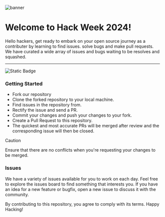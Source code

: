 ![banner](https://github.com/Vishnu-M-E/Hacktoberfest-2024/blob/main/assets/DO-HFest-EmailBanner-600px-1-@2x.png?raw=true)

# Welcome to Hack Week 2024!

Hello hackers, get ready to embark on your open source journey as a contributer by learning to find issues. solve bugs and make pull requests.
We have curated a wide array of issues and bugs waiting to be resolves and squashed. 
***


![Static Badge](https://img.shields.io/badge/Active_Status-Down-red)

### Getting Started

- Fork our repository
- Clone the forked repository to your local machine.
- Find issues in the repository from.
- Rectify the issue and send a PR.
- Commit your changes and push your changes to your fork.
- Create a Pull Request to this repository.
- The quickest and most accurate PRs will be merged after review and the corresponding issue will then be closed.

> [!CAUTION]
> Ensure that there are no conflicts when you're requesting your changes to be merged.


### Issues

We have a variety of issues available for you to work on each day. Feel free to explore the issues board to find something that interests you. If you have an idea for a new feature or bugfix, open a new issue to discuss it with the community.

By contributing to this repository, you agree to comply with its terms. Happy Hacking!
